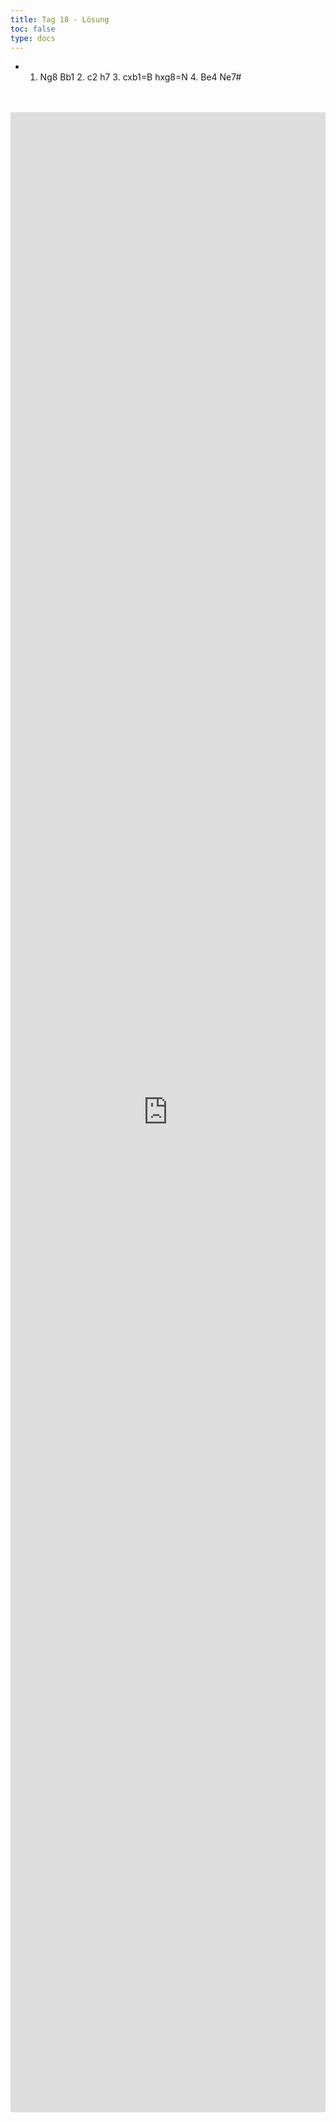 ```yaml
---
title: Tag 18 - Lösung  
toc: false
type: docs
---
```


- 1. Ng8 Bb1 2. c2 h7 3. cxb1=B hxg8=N 4. Be4 Ne7#




<br>
<br>
<iframe 
    style="width: 100%; height: 80vh;" 
    src="https://lichess.org/study/embed/PrONOirR/bWxo5dlD" 
    frameborder="0">
</iframe> 
